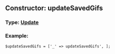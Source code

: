 ## Constructor: updateSavedGifs  



### Type: [Update](../types/Update.md)

### Example:


```
$updateSavedGifs = ['_' => updateSavedGifs', ];
```